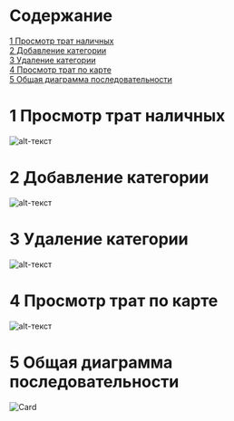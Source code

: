 # Содержание
<a href="#1-просмотр-трат-наличных">1 Просмотр трат наличных</a></br>
<a href="#2-добавление-категории">2 Добавление категории</a></br>
<a href="#3-удаление-категории">3 Удаление категории</a></br>
<a href="#4-просмотр-трат-по-карте">4 Просмотр трат по карте</a></br>
<a href="#5-общая-диаграмма-последовательности">5 Общая диаграмма последовательности</a></br>
# 1 Просмотр трат наличных
![alt-текст](https://github.com/Nikita199909/My-Money/blob/master/Documentation/Diagrams/Times/TimegetInfo.png "Cash")
# 2 Добавление категории
![alt-текст](https://github.com/Nikita199909/My-Money/blob/master/Documentation/Diagrams/Times/TimeAdding.png "Cash 2")
# 3 Удаление категории 
![alt-текст](https://github.com/Nikita199909/My-Money/blob/master/Documentation/Diagrams/Times/TimeDelete.png "Cash 3")
# 4 Просмотр трат по карте 
![alt-текст](https://github.com/Nikita199909/My-Money/blob/master/Documentation/Diagrams/Times/TimeCard.png "Card 1")
# 5 Общая диаграмма последовательности
![Card](https://github.com/Nikita199909/My-Money/blob/master/Documentation/Diagrams/Times/TimeMain.png "Card 1")
